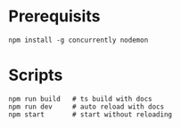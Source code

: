 # Prerequisits

```
npm install -g concurrently nodemon
```

# Scripts
```
npm run build   # ts build with docs
npm run dev     # auto reload with docs
npm start       # start without reloading
```
